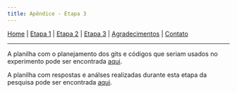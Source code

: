 ```yaml
---
title: Apêndice - Etapa 3
---
```


[Home](/master-degree-dissertation) | [Etapa 1](etapa-1) | [Etapa 2](etapa-2) | [Etapa 3](etapa-3) | [Agradecimentos](agradecimentos) | [Contato](contato)
<hr/>

A planilha com o planejamento dos gits e códigos que seriam usados no experimento pode ser encontrada <a href="https://docs.google.com/spreadsheets/d/1hYfAMCXB1dsVPjrb8rpnVYIjhcHy_IPi02IMG-5rEws/edit?usp=sharing" target="_blank">aqui</a>.

A planilha com respostas e análses realizadas durante esta etapa da pesquisa pode ser encontrada <a href="https://docs.google.com/spreadsheets/d/1HurvFo3DZKJKyAoQLAMcDvFgKRkSWPNwssypp3br764/edit?usp=sharing" target="_blank">aqui</a>.